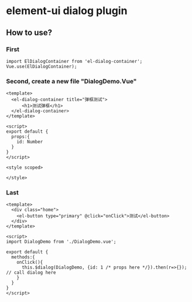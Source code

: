 # element-ui dialog plugin

## How to use?

### First 
```
import ElDialogContainer from 'el-dialog-container';
Vue.use(ElDialogContainer);
```

### Second, create a new file "DialogDemo.Vue"
```
<template>
  <el-dialog-container title="弹框测试">
      <h1>测试弹框</h1>
  </el-dialog-container>
</template>

<script>
export default {
  props:{
    id: Number
  }
}
</script>

<style scoped>

</style>
```

### Last
```
<template>
  <div class="home">
    <el-button type="primary" @click="onClick">测试</el-button>
  </div>
</template>

<script>
import DialogDemo from './DialogDemo.vue';

export default {
  methods:{
    onClick(){
      this.$dialog(DialogDemo, {id: 1 /* props here */}).then(r=>{}); // call dialog here
    }
  }
}
</script>
```
